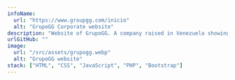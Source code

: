```yaml
---
infoName:
  url: "https://www.groupgg.com/inicio"
  alt: "GrupoGG Corporate website"
description: "Website of GrupoGG. A company raised in Venezuela showing some services as sales, car parts and medical services. This is my first website made with php, Bootstrap CSS and JavaScript from my first job as a developer"
urlGitHub: ""
image:
  url: "/src/assets/grupogg.webp"
  alt: "GrupoGG website"
stack: ["HTML", "CSS", "JavaScript", "PHP", "Bootstrap"]
---
```

